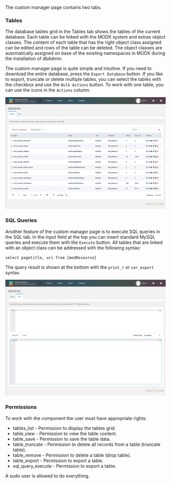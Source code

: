 The custom manager page contains two tabs.

### Tables

The database tables grid in the Tables tab shows the tables of the current
database. Each table can be linked with the MODX system and extras object
classes. The content of each table that has the right object class assigned can
be edited and rows of the table can be deleted. The object classes are
automatically assigned on base of the existing namespaces in MODX during the
installation of dbAdmin.

The custom manager page is quite simple and intuitive. If you need to download
the entire database, press the `Export Database` button. If you like to export,
truncate or delete multiple tables, you can select the tables with the checkbox
and use the `Bulk Actions` button. To work with one table, you can use the icons
in the `Actions` column.

![img/dbadmin_tables_tab.png](img/dbadmin_tables_tab.png)

### SQL Queries

Another feature of the custom manager page is to execute SQL queries in the SQL
tab. In the input field at the top you can insert standard MySQL queries and
execute them with the `Execute` button. All tables that are linked with an
object class can be addressed with the following syntax:

```
select pagetitle, uri from {modResource}
```

The query result is shown at the bottom with the `print_r` or `var_export` syntax.

![img/dbadmin_sql_tab.png](img/dbadmin_sql_tab.png)

### Permissions

To work with the component the user must have appropriate rights:

- tables_list - Permission to display the tables grid.
- table_view - Permission to view the table content.
- table_save - Permission to save the table data.
- table_truncate - Permission to delete all records from a table (truncate table).
- table_remove - Permission to delete a table (drop table).
- table_export - Permission to export a table.
- sql_query_execute - Permission to export a table.

A sudo user is allowed to do everything.
